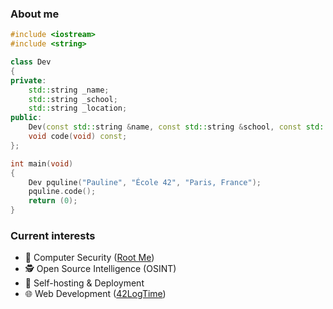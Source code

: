 ### About me

```c++
#include <iostream>
#include <string>

class Dev
{
private:
    std::string	_name;
    std::string	_school;
    std::string	_location;
public:
    Dev(const std::string &name, const std::string &school, const std::string &location);
    void code(void) const;
};

int main(void)
{
    Dev pquline("Pauline", "École 42", "Paris, France");
    pquline.code();
    return (0);
}
```

### Current interests

- 🔐 Computer Security ([Root Me](https://www.root-me.org/pquline))
- 🕵️ Open Source Intelligence (OSINT)
- 🚀 Self-hosting & Deployment
- 🌐 Web Development ([42LogTime](https://42logtime.fr/))
